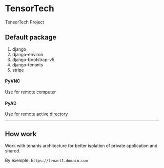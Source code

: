 # TensorTech
TensorTech Project


## Default package 

1. django
2. django-environ
3. django-bootstrap-v5
4. django-tenants
5. stripe

#### PyVNC
 Use for remote computer

#### PyAD 
 Use for remote active directory 


-----

## How work 

Work with tenants architecture for better isolation of private application and shared.

By exemple: `https://tenant1.domain.com`